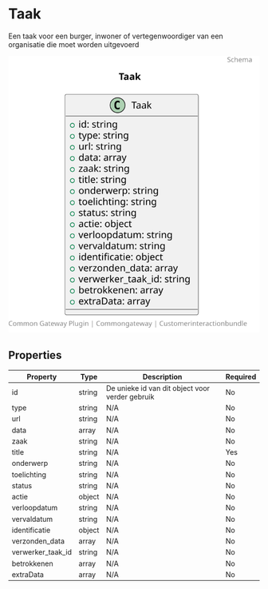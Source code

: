 # Taak

Een taak voor een burger, inwoner of vertegenwoordiger van een organisatie die moet worden uitgevoerd

![Class Diagram](https://github.com/CommonGateway/CustomerInteractionBundle/blob/main/docs/schema/klant.taak.svg)

## Properties

| Property | Type | Description | Required |
|----------|------|-------------|----------|
| id | string | De unieke id van dit object voor verder gebruik | No |
| type | string | N/A | No |
| url | string | N/A | No |
| data | array | N/A | No |
| zaak | string | N/A | No |
| title | string | N/A | Yes |
| onderwerp | string | N/A | No |
| toelichting | string | N/A | No |
| status | string | N/A | No |
| actie | object | N/A | No |
| verloopdatum | string | N/A | No |
| vervaldatum | string | N/A | No |
| identificatie | object | N/A | No |
| verzonden_data | array | N/A | No |
| verwerker_taak_id | string | N/A | No |
| betrokkenen | array | N/A | No |
| extraData | array | N/A | No |
